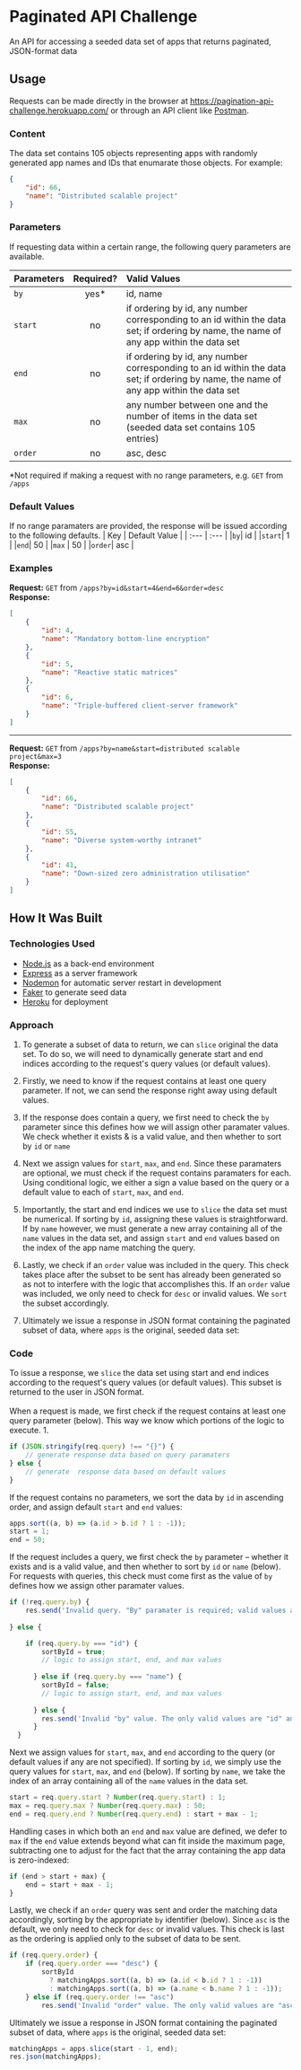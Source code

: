 # Paginated API Challenge
An API for accessing a seeded data set of apps that returns paginated, JSON-format data

## Usage
Requests can be made directly in the browser at https://pagination-api-challenge.herokuapp.com/ or through an API client like [Postman](https://www.postman.com/).
### Content
The data set contains 105 objects representing apps with randomly generated app names and IDs that enumarate those objects. For example: 
```JSON
{
    "id": 66,
    "name": "Distributed scalable project"
}
```
### Parameters 
If requesting data within a certain range, the following query parameters are available. 

| Parameters       | Required?     | Valid Values|
| :------------- | :----------: | :----------- |
|  `by` | yes*   | id, name    |
|  `start` | no   | if ordering by id, any number corresponding to an id within the data set; if ordering by name, the name of any app within the data set |
|  `end` | no   | if ordering by id, any number corresponding to an id within the data set; if ordering by name, the name of any app within the data set |
|  `max` | no   | any number between one and the number of items in the data set (seeded data set contains 105 entries) |
|  `order` | no   | asc, desc    |

*Not required if making a request with no range parameters, e.g. `GET` from `/apps`

### Default Values
If no range paramaters are provided, the response will be issued according to the following defaults. 
| Key | Default Value |
| :--- | :--- |
|`by`| id |
|`start`| 1 |
|`end`| 50 |
|`max` | 50 |
|`order`| asc |

### Examples

**Request:** `GET` from `/apps?by=id&start=4&end=6&order=desc` 
<br/>
**Response:** 
```json
[
    {
        "id": 4,
        "name": "Mandatory bottom-line encryption"
    },
    {
        "id": 5,
        "name": "Reactive static matrices"
    },
    {
        "id": 6,
        "name": "Triple-buffered client-server framework"
    }
]
```
---
**Request:** `GET` from `/apps?by=name&start=distributed scalable project&max=3`  
**Response:**
```json
[
    {
        "id": 66,
        "name": "Distributed scalable project"
    },
    {
        "id": 55,
        "name": "Diverse system-worthy intranet"
    },
    {
        "id": 41,
        "name": "Down-sized zero administration utilisation"
    }
]
```

## How It Was Built

### Technologies Used
- [Node.js](https://nodejs.org/en/) as a back-end environment
- [Express](https://expressjs.com/) as a server framework
- [Nodemon](https://nodemon.io/) for automatic server restart in development
- [Faker](https://github.com/Marak/Faker.js#readme) to generate seed data
- [Heroku](https://www.heroku.com/) for deployment

### Approach

1. To generate a subset of data to return, we can `slice` original the data set. To do so, we will need to dynamically generate start and end indices according to the request's query values (or default values). 

2. Firstly, we need to know if the request contains at least one query parameter. If not, we can send the response right away using default values. 

3. If the response does contain a query, we first need to check the `by` parameter since this defines how we will assign other paramater values. We check whether it exists & is a valid value, and then whether to sort by `id` or `name`  

4. Next we assign values for `start`, `max`, and `end`. Since these paramaters are optional, we must check if the request contains paramaters for each. Using conditional logic, we either a sign a value based on the query or a default value to each of `start`, `max`, and `end`. 

5. Importantly, the start and end indices we use to `slice` the data set must be numerical. If sorting by `id`, assigning these values is straightforward. If by `name` however, we must generate a new array containing all of the `name` values in the data set, and assign `start` and `end` values based on the index of the app name matching the query.  

6. Lastly, we check if an `order` value was included in the query. This check takes place after the subset to be sent has already been generated so as not to interfere with the logic that accomplishes this. If an `order` value was included, we only need to check for `desc` or invalid values. We `sort` the subset accordingly. 

7. Ultimately we issue a response in JSON format containing the paginated subset of data, where `apps` is the original, seeded data set: 


### Code 

To issue a response, we `slice` the data set using start and end indices according to the request's query values (or default values). This subset is returned to the user in JSON format.   
<br/>
When a request is made, we first check if the request contains at least one query parameter (below). This way we know which portions of the logic to execute.
1. 
```JavaScript
if (JSON.stringify(req.query) !== "{}") {
    // generate response data based on query paramaters
} else {
    // generate  response data based on default values
}
```
If the request contains no parameters, we sort the data by `id` in ascending order, and assign default `start` and `end` values:
```JavaScript
apps.sort((a, b) => (a.id > b.id ? 1 : -1));
start = 1;
end = 50;
```
If the request includes a query, we first check the `by` parameter – whether it exists and is a valid value, and then whether to sort by `id` or `name` (below). For requests with queries, this check must come first as the value of `by` defines how we assign other paramater values.  
```JavaScript
if (!req.query.by) {
    res.send('Invalid query. "By" paramater is required; valid values are "id" and "name".');
    
} else {

    if (req.query.by === "id") {
        sortById = true;
        // logic to assign start, end, and max values
        
      } else if (req.query.by === "name") {
        sortById = false;
        // logic to assign start, end, and max values
        
      } else {
        res.send('Invalid "by" value. The only valid values are "id" and "name".');
      }
  }
```
Next we assign values for `start`, `max`, and `end` according to the query (or default values if any are not specified). If sorting by `id`, we simply use the query values for `start`, `max`, and `end` (below). If sorting by `name`, we take the index of an array containing all of the `name` values in the data set.   
```JavaScript
start = req.query.start ? Number(req.query.start) : 1;
max = req.query.max ? Number(req.query.max) : 50;
end = req.query.end ? Number(req.query.end) : start + max - 1;
```
Handling cases in which both an `end` and `max` value are defined, we defer to `max` if the `end` value extends beyond what can fit inside the maximum page, subtracting one to adjust for the fact that the array containing the app data is zero-indexed:
```JavaScript
if (end > start + max) {
    end = start + max - 1;
}
```
Lastly, we check if an `order` query was sent and order the matching data accordingly, sorting by the appropriate `by` identifier (below). Since `asc` is the default, we only need to check for `desc` or invalid values. This check is last as the ordering is applied only to the subset of data to be sent. 
```JavaScript
if (req.query.order) {
    if (req.query.order === "desc") {
        sortById
          ? matchingApps.sort((a, b) => (a.id < b.id ? 1 : -1))
          : matchingApps.sort((a, b) => (a.name < b.name ? 1 : -1));
    } else if (req.query.order !== "asc")
        res.send('Invalid "order" value. The only valid values are "asc" and "desc".');
```
Ultimately we issue a response in JSON format containing the paginated subset of data, where `apps` is the original, seeded data set: 
```JavaScript
matchingApps = apps.slice(start - 1, end);
res.json(matchingApps);
```


